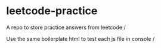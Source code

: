# leetcode-practice

A repo to store practice answers from leetcode /

Use the same boilerplate html to test each js file in console /
